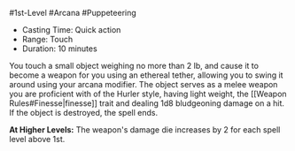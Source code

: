#1st-Level #Arcana #Puppeteering
 
- Casting Time: Quick action
- Range: Touch
- Duration: 10 minutes  

You touch a small object weighing no more than 2 lb, and cause it to become a weapon for you using an ethereal tether, allowing you to swing it around using your arcana modifier. The object serves as a melee weapon you are proficient with of the Hurler style, having light weight, the [[Weapon Rules#Finesse|finesse]] trait and dealing 1d8 bludgeoning damage on a hit. If the object is destroyed, the spell ends.  
 
**At Higher Levels:** The weapon's damage die increases by 2 for each spell level above 1st.